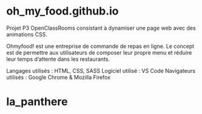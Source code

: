# oh_my_food.github.io

Projet P3 OpenClassRooms consistant à dynamiser une page web avec des animations CSS.

Ohmyfood! est une entreprise de commande de repas en ligne. Le concept est de permettre aux utilisateurs de composer leur propre menu et réduire leur temps d’attente dans les restaurants.

Langages utilisés : HTML, CSS, SASS Logiciel utilisé : VS Code Navigateurs utilisés : Google Chrome & Mozilla Firefox
# la_panthere
